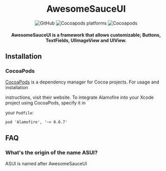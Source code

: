 
<div  align="center">
<h1>AwesomeSauceUI</h1>
<img  alt="GitHub"  src="https://img.shields.io/github/license/amclv/ASUI">
<img  alt="Cocoapods platforms"  src="https://img.shields.io/cocoapods/p/ASUI">
<img  alt="Cocoapods"  src="https://img.shields.io/cocoapods/v/ASUI">
<h4>AwesomeSauceUI is a framework that allows customizable; Buttons, TextFields, UIImageView and UIView.</h4>
</div>

<div>
<h2>Installation</h2>
<h3>CocoaPods</h3>

[CocoaPods](https://cocoapods.org/) is a dependency manager for Cocoa projects. For usage and installation

instructions, visit their website. To integrate Alamofire into your Xcode project using CocoaPods, specify it in

your `Podfile`:

    pod 'Alamofire', '~> 0.0.7'


<h2>FAQ</h2>
<h3>What's the origin of the name ASUI?</h3>
ASUI is named after AwesomeSauceUI
</div>
